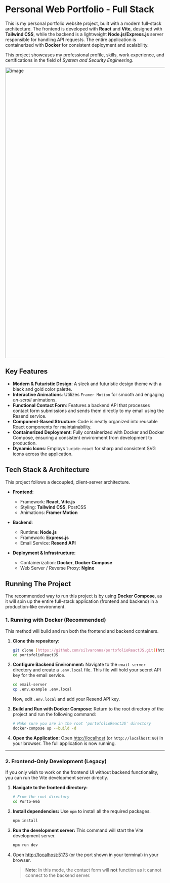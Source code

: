 # Personal Web Portfolio - Full Stack

This is my personal portfolio website project, built with a modern full-stack architecture. The frontend is developed with **React** and **Vite**, designed with **Tailwind CSS**, while the backend is a lightweight **Node.js/Express.js** server responsible for handling API requests. The entire application is containerized with **Docker** for consistent deployment and scalability.

This project showcases my professional profile, skills, work experience, and certifications in the field of *System and Security Engineering*.

<img width="1920" height="917" alt="image" src="https://github.com/user-attachments/assets/f2172d4f-d726-4230-a6e4-293e5665268d" />


## Key Features

* **Modern & Futuristic Design**: A sleek and futuristic design theme with a black and gold color palette.
* **Interactive Animations**: Utilizes `Framer Motion` for smooth and engaging *on-scroll* animations.
* **Functional Contact Form**: Features a backend API that processes contact form submissions and sends them directly to my email using the Resend service.
* **Component-Based Structure**: Code is neatly organized into reusable React components for maintainability.
* **Containerized Deployment**: Fully containerized with Docker and Docker Compose, ensuring a consistent environment from development to production.
* **Dynamic Icons**: Employs `lucide-react` for sharp and consistent SVG icons across the application.

## Tech Stack & Architecture

This project follows a decoupled, client-server architecture.

* **Frontend**:
    * Framework: **React**, **Vite.js**
    * Styling: **Tailwind CSS**, PostCSS
    * Animations: **Framer Motion**

* **Backend**:
    * Runtime: **Node.js**
    * Framework: **Express.js**
    * Email Service: **Resend API**

* **Deployment & Infrastructure**:
    * Containerization: **Docker**, **Docker Compose**
    * Web Server / Reverse Proxy: **Nginx**

## Running The Project

The recommended way to run this project is by using **Docker Compose**, as it will spin up the entire full-stack application (frontend and backend) in a production-like environment.

### 1. Running with Docker (Recommended)

This method will build and run both the frontend and backend containers.

1.  **Clone this repository:**
    ```bash
    git clone [https://github.com/silvaronna/portofolioReactJS.git](https://github.com/silvaronna/portofolioReactJS.git)
    cd portofolioReactJS
    ```

2.  **Configure Backend Environment:**
    Navigate to the `email-server` directory and create a `.env.local` file. This file will hold your secret API key for the email service.
    ```bash
    cd email-server
    cp .env.example .env.local 
    ```
    Now, edit `.env.local` and add your Resend API key.

3.  **Build and Run with Docker Compose:**
    Return to the root directory of the project and run the following command:
    ```bash
    # Make sure you are in the root 'portofolioReactJS' directory
    docker-compose up --build -d
    ```

4.  **Open the Application:**
    Open [http://localhost](http://localhost) (or `http://localhost:80`) in your browser. The full application is now running.

---

### 2. Frontend-Only Development (Legacy)

If you only wish to work on the frontend UI without backend functionality, you can run the Vite development server directly.

1.  **Navigate to the frontend directory:**
    ```bash
    # From the root directory
    cd Porto-Web
    ```

2.  **Install dependencies:**
    Use `npm` to install all the required packages.
    ```bash
    npm install
    ```

3.  **Run the development server:**
    This command will start the Vite development server.
    ```bash
    npm run dev
    ```

4.  Open [http://localhost:5173](http://localhost:5173) (or the port shown in your terminal) in your browser.
    > **Note**: In this mode, the contact form will **not** function as it cannot connect to the backend server.

